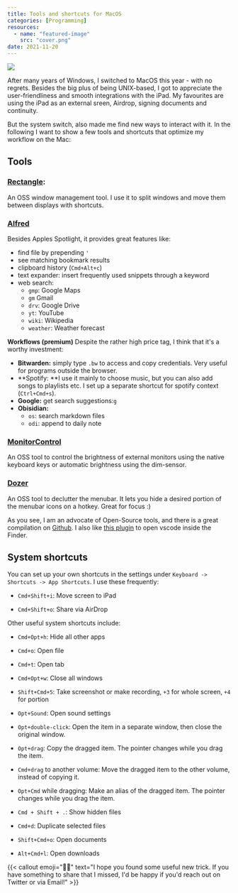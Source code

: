 ```yaml
---
title: Tools and shortcuts for MacOS
categories: [Programming]
resources:
  - name: "featured-image"
    src: "cover.png"
date: 2021-11-20
---
```

<img src="/images/mac-desktop.png">

After many years of Windows, I switched to MacOS this year - with no regrets. Besides the big plus of being UNIX-based, I got to appreciate the user-friendliness and smooth integrations with the iPad. My favourites are using the iPad as an external sreen, Airdrop, signing documents and continuity.

But the system switch, also made me find new ways to interact with it. In the following I want to show a few tools and shortcuts that optimize my workflow on the Mac:

##  Tools
### [Rectangle](https://github.com/rxhanson/Rectangle):
An OSS window management tool. I use it to split windows and move them between displays with shortcuts.

### [Alfred](https://www.alfredapp.com/)
Besides Apples Spotlight, it provides great features like:
- find file  by prepending `'`
- see matching bookmark results
- clipboard history (`Cmd+Alt+c`)
- text expander: insert frequently used snippets through a keyword
- web search:
	- `gmp`:  Google Maps
	- `gm` Gmail
	- `drv`: Google Drive
	- `yt`: YouTube
	- `wiki`: Wikipedia
	- `weather`: Weather forecast

**Workflows (premium)**
Despite the rather high price tag, I think that it's a worthy investment:

- **Bitwarden:** simply type `.bw` to access and copy credentials. Very useful for programs outside the browser.
- **Spotify: **I use it mainly to choose music, but you can also add songs to playlists etc. I set up a separate shortcut for spotify context (`Ctrl+Cmd+s`).
- **Google:** get search suggestions:`g`
- **Obisidian:**
	- `os`: search markdown files
	- `odi`: append to daily note


### [MonitorControl](https://github.com/MonitorControl/MonitorControl)
An OSS tool to control the brightness of external monitors using the native keyboard keys or automatic brightness using the dim-sensor.

### [Dozer](https://github.com/Mortennn/Dozer)
An OSS tool to declutter the menubar. It lets you hide a desired portion of the menubar icons on a hotkey.  Great for focus :)

As you see, I am an advocate of Open-Source tools, and there is a great compilation on [Github](https://github.com/serhii-londar/open-source-mac-os-apps#menubar). I also like [this plugin](https://github.com/sozercan/OpenInCode) to open vscode inside the Finder.

## System shortcuts
You can set up your own shortcuts in the settings under `Keyboard -> Shortcuts -> App Shortcuts`. I use these frequently:

- `Cmd+Shift+i`: Move screen to iPad

- `Cmd+Shift+o`: Share via AirDrop

Other useful system shortcuts include:

- `Cmd+Opt+h`: Hide all other apps

- `Cmd+o`: Open file

- `Cmd+t`: Open tab

- `Cmd+Opt+w`: Close all windows

- `Shift+Cmd+5`: Take screenshot or make recording, `+3` for whole screen, `+4` for portion

- `Opt+Sound`: Open sound settings

- `Opt+double-click`: Open the item in a separate window, then close the original window.

- `Opt+drag`: Copy the dragged item. The pointer changes while you drag the item.

- `Cmd+drag` to another volume: Move the dragged item to the other volume, instead of copying it.

- `Opt+Cmd` while dragging: Make an alias of the dragged item. The pointer changes while you drag the item.

- `Cmd + Shift + .`: Show hidden files

- `Cmd+d`: Duplicate selected files

- `Shift+Cmd+o`: Open documents

- `Alt+Cmd+l`: Open downloads

{{< callout emoji="👨‍💻" text="I hope you found some useful new trick. If you have something to share that I missed, I'd be happy if you'd reach out on Twitter or via Email!" >}}
